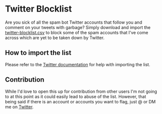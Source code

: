 # Twitter Blocklist
Are you sick of all the spam bot Twitter accounts that follow you and comment on your tweets with garbage? Simply download and import the [twitter-blocklist.csv](https://github.com/chrislange/twitter-blocklist/blob/master/twitter-blocklist.csv) to block some of the spam accounts that I've come across which are yet to be taken down by Twitter.

## How to import the list
Please refer to the [Twitter documentation](https://help.twitter.com/en/using-twitter/advanced-twitter-block-options) for help with importing the list.

## Contribution
While I'd love to open this up for contribution from other users I'm not going to at this point as it could easily lead to abuse of the list. However, that being said if there is an account or accounts you want to flag, just @ or DM me on [Twitter](https://twitter.com/crslng).
